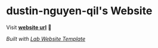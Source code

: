 
# dustin-nguyen-qil's Website

Visit **[website url](#)** 🚀

_Built with [Lab Website Template](https://greene-lab.gitbook.io/lab-website-template-docs)_

